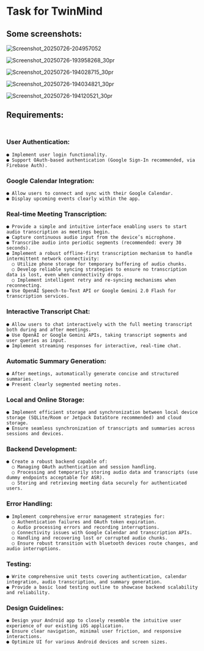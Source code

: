 # Task for TwinMind

## Some screenshots:

![Screenshot_20250726-204957052](https://github.com/user-attachments/assets/c1b6779f-9739-4080-b550-e91c42f72455)

![Screenshot_20250726-193958268_30pr](https://github.com/user-attachments/assets/caca7cc8-345d-44e5-906a-86ba9eb18f01)

![Screenshot_20250726-194028715_30pr](https://github.com/user-attachments/assets/558dfe67-4bdf-45f4-a6bc-3a417e91b672)

![Screenshot_20250726-194034821_30pr](https://github.com/user-attachments/assets/90102ab5-b5c8-4a09-8d34-4e3134006526)

![Screenshot_20250726-194120521_30pr](https://github.com/user-attachments/assets/11c3d31e-9faa-4b22-816f-f4ecbd2c7b56)



## Requirements:<br><br>

  ### User Authentication:<br>
    ● Implement user login functionality.
    ● Support OAuth-based authentication (Google Sign-In recommended, via Firebase Auth).
  ### Google Calendar Integration:<br>
    ● Allow users to connect and sync with their Google Calendar.
    ● Display upcoming events clearly within the app.
  ### Real-time Meeting Transcription:<br>
    ● Provide a simple and intuitive interface enabling users to start audio transcription as meetings begin.
    ● Capture continuous audio input from the device’s microphone.
    ● Transcribe audio into periodic segments (recommended: every 30 seconds).
    ● Implement a robust offline-first transcription mechanism to handle intermittent network connectivity:
      ○ Utilize phone storage for temporary buffering of audio chunks.
      ○ Develop reliable syncing strategies to ensure no transcription data is lost, even when connectivity drops.
      ○ Implement intelligent retry and re-syncing mechanisms when reconnecting.
    ● Use OpenAI Speech-to-Text API or Google Gemini 2.0 Flash for transcription services.
  ### Interactive Transcript Chat:<br>
    ● Allow users to chat interactively with the full meeting transcript both during and after meetings.
    ● Use OpenAI or Google Gemini APIs, taking transcript segments and user queries as input.
    ● Implement streaming responses for interactive, real-time chat.
  ### Automatic Summary Generation:<br>
    ● After meetings, automatically generate concise and structured summaries.
    ● Present clearly segmented meeting notes.
  ### Local and Online Storage:<br>
    ● Implement efficient storage and synchronization between local device storage (SQLite/Room or Jetpack DataStore recommended) and cloud storage.
    ● Ensure seamless synchronization of transcripts and summaries across sessions and devices.
  ### Backend Development:<br>
    ● Create a robust backend capable of:
      ○ Managing OAuth authentication and session handling.
      ○ Processing and temporarily storing audio data and transcripts (use dummy endpoints acceptable for ASR).
      ○ Storing and retrieving meeting data securely for authenticated users.
  ### Error Handling:<br>
    ● Implement comprehensive error management strategies for:
      ○ Authentication failures and OAuth token expiration.
      ○ Audio processing errors and recording interruptions.
      ○ Connectivity issues with Google Calendar and transcription APIs.
      ○ Handling and recovering lost or corrupted audio chunks.
      ○ Ensure robust transition with bluetooth devices route changes, and audio interruptions.
  ### Testing:<br>
    ● Write comprehensive unit tests covering authentication, calendar integration, audio transcription, and summary generation.
    ● Provide a basic load testing outline to showcase backend scalability and reliability.
  ### Design Guidelines:<br>
    ● Design your Android app to closely resemble the intuitive user experience of our existing iOS application.
    ● Ensure clear navigation, minimal user friction, and responsive interactions.
    ● Optimize UI for various Android devices and screen sizes.
